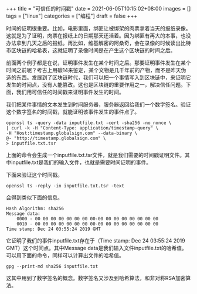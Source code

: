 +++
title = "可信任的时间戳"
date = 2021-06-05T10:15:02+08:00
images = []
tags = ["linux"]
categories = ["编程"]
draft = false
+++

时间的证明很重要。比如，电影里面，绑匪让被绑架的肉票拿着当天的报纸录像。这就是为了证明，肉票在报纸上的日期那天还活着。因为绑匪有再大的本事，也没办法拿到几天之后的报纸。再比如，维基解密的阿桑奇，会在录像的时候读出比特币区块链的哈希表，这就证明了录像时间是在产生这个区块链的时间之后。

前面两个例子都是在说，证明事件发生在某个时间之后。那要证明事件发生在某个时间之前呢？考古上用碳14来鉴定，某个文物是几千年前的产物，而不是昨天伪造的东西。发展到了区块链时代，我们可以把一个事情写入到区块链中，来证明它发生的时间点，没有人能篡改。这也是区块链的重要作用之一，解决信任问题。下面，我们用可信任的时间戳来证明事件发生的时间。

我们把某件事情的文本发生到时间服务器，服务器返回给我们一个数字签名。验证这个数字签名的时间戳，就能证明该事件发生的事件点了。

```
openssl ts -query -data inputfile.txt -cert -sha256 -no_nonce \
| curl -k -H "Content-Type: application/timestamp-query" \
-H "Host:timestamp.globalsign.com" --data-binary \
@- "http://timestamp.globalsign.com" \
> inputfile.txt.tsr
```

上面的命令会生成一个inputfile.txt.tsr文件，就是我们需要的时间戳证明文件。其中inputfile.txt是我们的输入文件，也就是需要时间证明的事件。

下面来验证这个时间戳。

```
openssl ts -reply -in inputfile.txt.tsr -text
```

会得到类似下面的信息。

```
Hash Algorithm: sha256
Message data:
    0000 - 00 00 00 00 00 00 00 00-00 00 00 00 00 00 00 00
    0010 - 00 00 00 00 00 00 00 00-00 00 00 00 00 00 00 00
Time stamp: Dec 24 03:55:24 2019 GMT
```

它证明了我们的事件inputfile.txt存在于（Time stamp: Dec 24 03:55:24 2019 GMT）这个时间点。其中Message data是我们输入文件inputfile.txt的哈希值。可以用下面的命令，同样可以计算出文件的哈希值。

```
gpg --print-md sha256 inputfile.txt
```

这其中用到了数字签名的概念。数字签名又涉及到哈希算法，和非对称RSA加密算法。